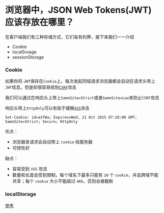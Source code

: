# 浏览器中，JSON Web Tokens\(JWT\)应该存放在哪里？

在客户端我们有三种存储方式，它们各有利弊，接下来我们一一介绍

- Cookie
- localSroage
- sessionStorage

### Cookie

如果你将 J`WT`保存在`Cookie`上，每次发起同域请求浏览器都会自动在请求头带上`JWT`信息。但是却很容易收到[`CSRF`](https://en.wikipedia.org/wiki/Cross-site_request_forgery)攻击

我们可以通过在响应头上带上`SameSite=Strict`或者`SameSite=Lax`来防止`CSRF`攻击

响应头带上`httpOnly`可以有助于缓解[`XSS`](https://en.wikipedia.org/wiki/Cross-site_scripting)攻击

`Set-Cookie: id=a3fWa; Expires=Wed, 21 Oct 2015 07:28:00 GMT; SameSite=Strict; Secure; HttpOnly`

优点：

- 浏览器发请求会自动带上 `cookie` 给服务器
- 可控性好

缺点：

- 容易受到 `XSS` 攻击
- 数量和长度会受到限制，每个域名下最多只能有 `20` 个 `cookie`，并且跨域不能共享；每个 `cookie` 大小不能超过 `4Kb`，否则会被截断

### localStorage

[参考](https://javascript.plainenglish.io/where-to-store-the-json-web-token-jwt-4f76abcd4577)
